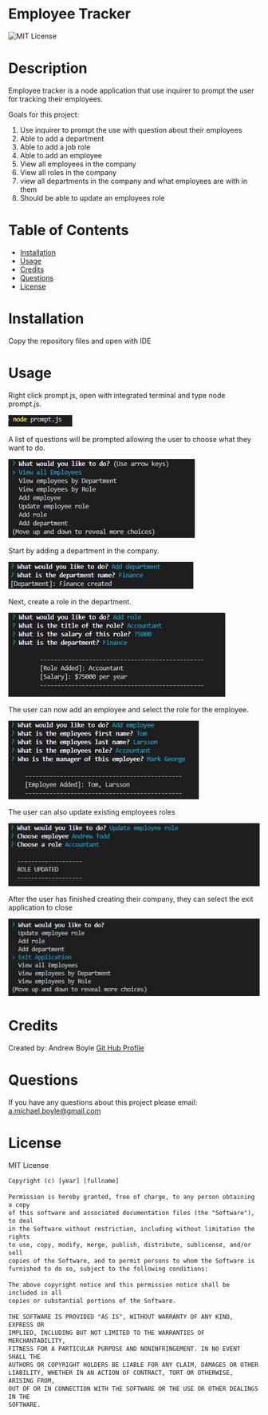 # Employee Tracker

![MIT License](https://img.shields.io/badge/license-MIT%20License-blue.svg)

# Description

Employee tracker is a node application that use inquirer to prompt the user for tracking their employees.

Goals for this project:

1. Use inquirer to prompt the use with question about their employees
2. Able to add a department
3. Able to add a job role
4. Able to add an employee
5. View all employees in the company
6. View all roles in the company
7. view all departments in the company and what employees are with in them
8. Should be able to update an employees role

# Table of Contents

- [Installation](#installation)
- [Usage](#usage)
- [Credits](#credits)
- [Questions](#questions)
- [License](#license)

# Installation

Copy the repository files and open with IDE

# Usage

Right click prompt.js, open with integrated terminal and type node prompt.js.

![start app](/Assets/screenshots/startSS.JPG)

A list of questions will be prompted allowing the user to choose what they want to do.

![start app](/Assets/screenshots/allQuestionSS.JPG)

Start by adding a department in the company.

![start app](/Assets/screenshots/dptAddedSS.JPG)

Next, create a role in the department.

![start app](/Assets/screenshots/roleAddedSS.JPG)

The user can now add an employee and select the role for the employee.

![start app](/Assets/screenshots/newEmpSS.JPG)

The user can also update existing employees roles

![start app](/Assets/screenshots/updateRoleSS.JPG)

After the user has finished creating their company, they can select the exit application to close

![start app](/Assets/screenshots/exitAppSS.JPG)

# Credits

Created by:
Andrew Boyle
[Git Hub Profile](https://github.com/Andyb2)

# Questions

If you have any questions about this project please email:
a.michael.boyle@gmail.com

# License

MIT License

    Copyright (c) [year] [fullname]

    Permission is hereby granted, free of charge, to any person obtaining a copy
    of this software and associated documentation files (the "Software"), to deal
    in the Software without restriction, including without limitation the rights
    to use, copy, modify, merge, publish, distribute, sublicense, and/or sell
    copies of the Software, and to permit persons to whom the Software is
    furnished to do so, subject to the following conditions:

    The above copyright notice and this permission notice shall be included in all
    copies or substantial portions of the Software.

    THE SOFTWARE IS PROVIDED "AS IS", WITHOUT WARRANTY OF ANY KIND, EXPRESS OR
    IMPLIED, INCLUDING BUT NOT LIMITED TO THE WARRANTIES OF MERCHANTABILITY,
    FITNESS FOR A PARTICULAR PURPOSE AND NONINFRINGEMENT. IN NO EVENT SHALL THE
    AUTHORS OR COPYRIGHT HOLDERS BE LIABLE FOR ANY CLAIM, DAMAGES OR OTHER
    LIABILITY, WHETHER IN AN ACTION OF CONTRACT, TORT OR OTHERWISE, ARISING FROM,
    OUT OF OR IN CONNECTION WITH THE SOFTWARE OR THE USE OR OTHER DEALINGS IN THE
    SOFTWARE.
